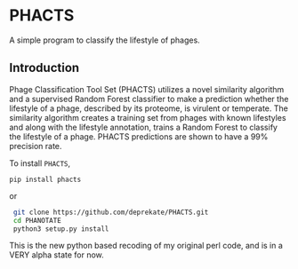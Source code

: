 # PHACTS

A simple program to classify the lifestyle of phages.

Introduction
------------
Phage Classification Tool Set (PHACTS) utilizes a novel similarity algorithm and
a supervised Random Forest classifier to make a prediction whether the lifestyle
of a phage, described by its proteome, is virulent or temperate. The similarity 
algorithm creates a training set from phages with known lifestyles and along with
the lifestyle annotation, trains a Random Forest to classify the lifestyle of a
phage. PHACTS predictions are shown to have a 99% precision rate. 

To install `PHACTS`,
```
pip install phacts
```

or

```sh
 git clone https://github.com/deprekate/PHACTS.git
 cd PHANOTATE
 python3 setup.py install
```

This is the new python based recoding of my original perl code, and is in a VERY alpha state for now.
